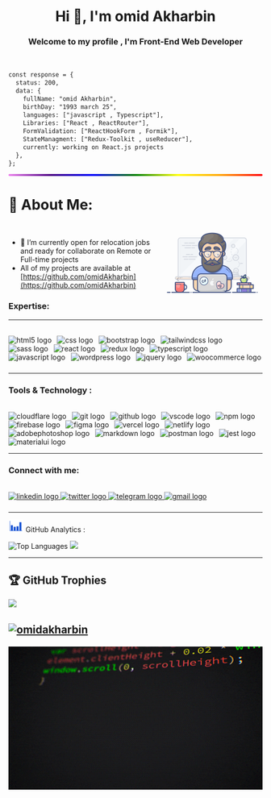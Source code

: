 <h1 align="center">Hi 👋, I'm omid Akharbin</h1>

<h3 align="center">Welcome to my profile , I'm Front-End Web Developer</h3><br>

```
const response = {
  status: 200,
  data: {
    fullName: "omid Akharbin",
    birthDay: "1993 march 25",
    languages: ["javascript , Typescript"],
    Libraries: ["React , ReactRouter"],
    FormValidation: ["ReactHookForm , Formik"],
    StateManagment: ["Redux-Toolkit , useReducer"],
    currently: working on React.js projects
  },
};
```

<div style="height: 4px; background: linear-gradient(to right, violet, indigo, blue, green, yellow, orange, red); border-radius: 2px;"></div>


# 💫 About Me:
<img width="200"   align="right"  padding-bottom="50px" margin-bottom="50px"  src="https://raw.githubusercontent.com/omidAkharbin/omidAkharbin/refs/heads/main/bestomweb.gif"><br>

 - 📌 I’m currently open for relocation jobs and ready for collaborate on Remote or Full-time projects  
 - All of my projects are available at [https://github.com/omidAkharbin](https://github.com/omidAkharbin)


### Expertise:

---

<br clear="both">

<div align="left">
  <img src="https://skillicons.dev/icons?i=html" height="45" alt="html5 logo"  />
  <img width="3" />
  <img src="https://skillicons.dev/icons?i=css" height="45" alt="css logo"  />
  <img width="3" />
  <img src="https://skillicons.dev/icons?i=bootstrap" height="45" alt="bootstrap logo"  />
  <img width="3" />
  <img src="https://skillicons.dev/icons?i=tailwind" height="45" alt="tailwindcss logo"  />
  <img width="3" />
  <img src="https://skillicons.dev/icons?i=sass" height="45" alt="sass logo"  />
  <img width="3" />
  <img src="https://skillicons.dev/icons?i=react" height="45" alt="react logo"  />
  <img width="3" />
  <img src="https://skillicons.dev/icons?i=redux" height="45" alt="redux logo"  />
  <img width="3" />
  <img src="https://skillicons.dev/icons?i=ts" height="45" alt="typescript logo"  />
  <img width="3" />
  <img src="https://skillicons.dev/icons?i=js" height="45" alt="javascript logo"  />
  <img width="3" />
  <img src="https://cdn.jsdelivr.net/gh/devicons/devicon/icons/wordpress/wordpress-plain.svg" height="45" alt="wordpress logo"  />
  <img width="3" />
  <img src="https://cdn.jsdelivr.net/gh/devicons/devicon/icons/jquery/jquery-plain-wordmark.svg" height="45" alt="jquery logo"  />
  <img width="3" />
  <img src="https://cdn.jsdelivr.net/gh/devicons/devicon/icons/woocommerce/woocommerce-plain-wordmark.svg" height="45" alt="woocommerce logo"  />
</div>

###
---
 
### Tools & Technology :

<br clear="both">

<div align="left">
  <img src="https://skillicons.dev/icons?i=cloudflare" height="45" alt="cloudflare logo"  />
  <img width="3" />
  <img src="https://skillicons.dev/icons?i=git" height="45" alt="git logo"  />
  <img width="3" />
  <img src="https://skillicons.dev/icons?i=github" height="45" alt="github logo"  />
  <img width="3" />
  <img src="https://skillicons.dev/icons?i=vscode" height="45" alt="vscode logo"  />
  <img width="3" />
  <img src="https://cdn.simpleicons.org/npm/CB3837" height="45" alt="npm logo"  />
  <img width="3" />
  <img src="https://skillicons.dev/icons?i=firebase" height="45" alt="firebase logo"  />
  <img width="3" />
  <img src="https://skillicons.dev/icons?i=figma" height="45" alt="figma logo"  />
  <img width="3" />
  <img src="https://skillicons.dev/icons?i=vercel" height="45" alt="vercel logo"  />
  <img width="3" />
  <img src="https://skillicons.dev/icons?i=netlify" height="45" alt="netlify logo"  />
  <img width="3" />
  <img src="https://skillicons.dev/icons?i=ps" height="45" alt="adobephotoshop logo"  />
  <img width="3" />
  <img src="https://skillicons.dev/icons?i=md" height="45" alt="markdown logo"  />
  <img width="3" />
  <img src="https://skillicons.dev/icons?i=postman" height="45" alt="postman logo"  />
  <img width="3" />
  <img src="https://skillicons.dev/icons?i=jest" height="45" alt="jest logo"  />
  <img width="3" />
  <img src="https://skillicons.dev/icons?i=materialui" height="45" alt="materialui logo"  />
</div>

---
 
### Connect with me:


<br clear="both">

<div align="left">
  <a href="https://www.linkedin.com/in/omid-akharbin/" target="_blank">
    <img src="https://img.shields.io/static/v1?message=LinkedIn&logo=linkedin&label=&color=0077B5&logoColor=white&labelColor=&style=for-the-badge" height="30" alt="linkedin logo"  />
  </a>
  <a href="https://x.com/omidevcode" target="_blank">
    <img src="https://img.shields.io/static/v1?message=X&logo=twitter&label=&color=000000&logoColor=white&labelColor=&style=for-the-badge" height="30" alt="twitter logo"  />
  </a>
  <a href="@bestomweb" target="_blank">
    <img src="https://img.shields.io/static/v1?message=Telegram&logo=telegram&label=&color=2CA5E0&logoColor=white&labelColor=&style=for-the-badge" height="30" alt="telegram logo"  />
  </a>
  <a href="bestomweb@gmail.com" target="_blank">
    <img src="https://img.shields.io/static/v1?message=Gmail&logo=gmail&label=&color=D14836&logoColor=white&labelColor=&style=for-the-badge" height="30" alt="gmail logo"  />
  </a>
</div>

###

---

<img src="https://raw.githubusercontent.com/omidAkharbin/omidAkharbin/refs/heads/main/Analytics.gif" width="30" style="vertical-align: left;"> GitHub Analytics :

<p align="left">
<img src="https://github-readme-stats.vercel.app/api?username=omidAkharbin&theme=tokyonight&hide_border=false&include_all_commits=false&count_private=false" alt="Top Languages"/>
<img src="https://github-readme-stats.vercel.app/api/top-langs/?username=omidAkharbin&theme=tokyonight&hide_border=false&include_all_commits=false&count_private=false&layout=compact"/>
</p>

---

## 🏆 GitHub Trophies
[![](https://visitcount.itsvg.in/api?id=omidAkharbin&icon=0&color=0)](https://visitcount.itsvg.in)
## <p align="left"> <a href="https://github.com/ryo-ma/github-profile-trophy"><img src="https://github-profile-trophy.vercel.app/?username=omidakharbin" alt="omidakharbin" /></a> </p>

<img width="900"  margin-left="150px"   src="https://raw.githubusercontent.com/omidAkharbin/omidAkharbin/refs/heads/main/codes.gif"><br>

